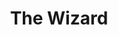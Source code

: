 ---
title: 'The Wizard'
taxonomy:
    category:
        - episode
episode: 15
pc: 915
written: Steve Lookner
directed: Andy Ackerman
aired: February 26, 1998
imdb: 'http://www.imdb.com/title/tt0697813'
wiki: 'https://en.wikipedia.org/wiki/The_Wizard_(Seinfeld)'
---